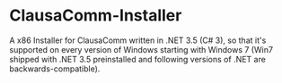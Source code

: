 # ClausaComm-Installer
A x86 Installer for ClausaComm written in .NET 3.5 (C# 3), so that it's supported on every version of Windows starting with Windows 7 (Win7 shipped with .NET 3.5
preinstalled and following versions of .NET are backwards-compatible).
